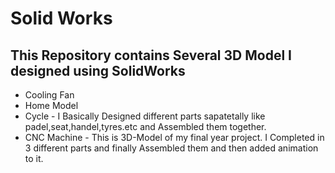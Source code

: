# Solid Works

<h2>This Repository contains Several 3D Model I designed using SolidWorks</h2>

* Cooling Fan
* Home Model
* Cycle - I Basically Designed different parts sapatetally like padel,seat,handel,tyres.etc and Assembled them together.
* CNC Machine - This is 3D-Model of my final year project. I Completed in 3 different parts and finally Assembled them and then added animation to it.
